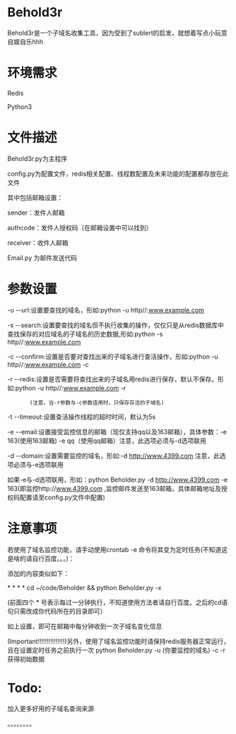 # Behold3r
Behold3r是一个子域名收集工具，因为受到了sublert的启发，就想着写点小玩意自娱自乐hhh

# 环境需求
Redis

Python3

# 文件描述
Behold3r.py为主程序

config.py为配置文件，redis相关配置、线程数配置及未来功能的配置都存放在此文件

其中包括邮箱设置：

sender：发件人邮箱

authcode：发件人授权码（在邮箱设置中可以找到）

receiver：收件人邮箱

Email.py 为邮件发送代码

# 参数设置
-u --url:设置要查找的域名，形如:python -u http//:www.example.com

-s --search:设置要查找的域名但不执行收集的操作，仅仅只是从redis数据库中查找保存的对应域名的子域名的历史数据,形如:python -s http//:www.example.com

-c --confirm:设置是否要对查找出来的子域名进行查活操作，形如:python -u http//:www.example.com -c

-r --redis:设置是否需要将查找出来的子域名用redis进行保存，默认不保存。形如:python -u http//:www.example.com -r

           (注意，当-r参数与-c参数连用时，只保存存活的子域名)
-t --timeout:设置查活操作线程的超时时间，默认为5s

-e --email:设置接受监控信息的邮箱（现仅支持qq以及163邮箱），具体参数：-e 163(使用163邮箱)  -e qq（使用qq邮箱）注意，此选项必须与-d选项联用

-d --domain:设置需要监控的域名，形如:-d http://www.4399.com  注意，此选项必须与-e选项联用

如果-e与-d选项联用，形如：python Beholder.py -d http://www.4399.com  -e 163(即监控http://www.4399.com ,监控邮件发送至163邮箱，具体邮箱地址及授权码配置请至config.py文件中配置)

# 注意事项
若使用了域名监控功能，请手动使用crontab -e 命令将其变为定时任务(不知道这是啥的请自行百度。。。)：

添加的内容类似如下：

\* * * * cd ~/code/Beholder && python Beholder.py -x

(前面四个 * 号表示每过一分钟执行，不知道使用方法者请自行百度。之后的cd语句只需改成你代码所在的目录即可）

如上设置，即可在邮箱中每分钟收到一次子域名变化信息

(Important!!!!!!!!!!!!!!!)另外，使用了域名监控功能时请保持redis服务器正常运行，且在设置定时任务之前执行一次 python Beholder.py -u (你要监控的域名) -c -r 获得初始数据

# Todo:

加入更多好用的子域名查询来源

。。。。。。。。

